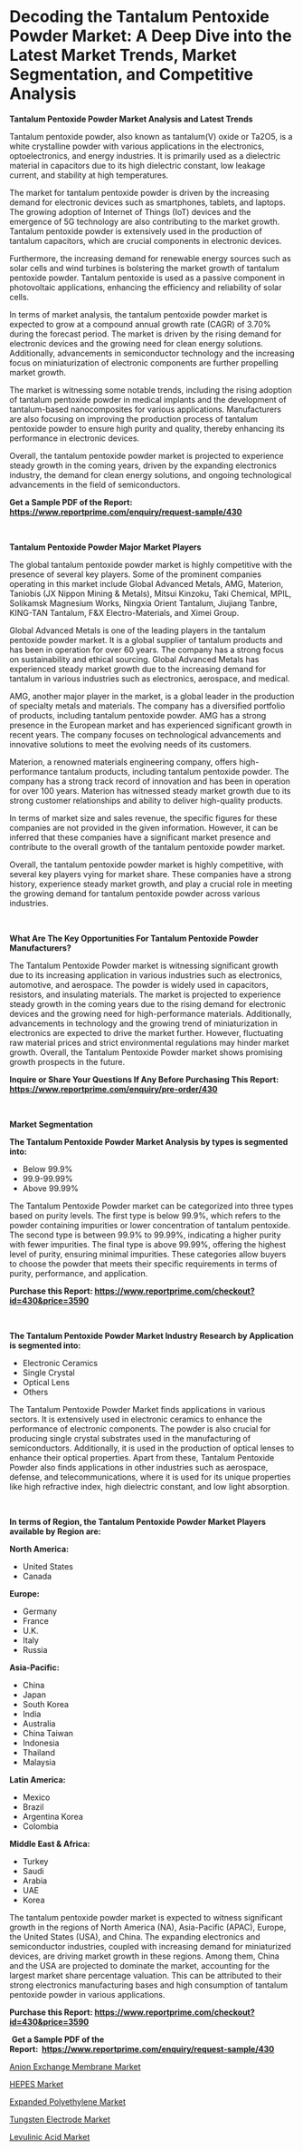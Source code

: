 <p><h1>Decoding the Tantalum Pentoxide Powder Market: A Deep Dive into the Latest Market Trends, Market Segmentation, and Competitive Analysis</h1></p><p><strong>Tantalum Pentoxide Powder Market Analysis and Latest Trends</strong></p>
<p><p>Tantalum pentoxide powder, also known as tantalum(V) oxide or Ta2O5, is a white crystalline powder with various applications in the electronics, optoelectronics, and energy industries. It is primarily used as a dielectric material in capacitors due to its high dielectric constant, low leakage current, and stability at high temperatures.</p><p>The market for tantalum pentoxide powder is driven by the increasing demand for electronic devices such as smartphones, tablets, and laptops. The growing adoption of Internet of Things (IoT) devices and the emergence of 5G technology are also contributing to the market growth. Tantalum pentoxide powder is extensively used in the production of tantalum capacitors, which are crucial components in electronic devices.</p><p>Furthermore, the increasing demand for renewable energy sources such as solar cells and wind turbines is bolstering the market growth of tantalum pentoxide powder. Tantalum pentoxide is used as a passive component in photovoltaic applications, enhancing the efficiency and reliability of solar cells.</p><p>In terms of market analysis, the tantalum pentoxide powder market is expected to grow at a compound annual growth rate (CAGR) of 3.70% during the forecast period. The market is driven by the rising demand for electronic devices and the growing need for clean energy solutions. Additionally, advancements in semiconductor technology and the increasing focus on miniaturization of electronic components are further propelling market growth.</p><p>The market is witnessing some notable trends, including the rising adoption of tantalum pentoxide powder in medical implants and the development of tantalum-based nanocomposites for various applications. Manufacturers are also focusing on improving the production process of tantalum pentoxide powder to ensure high purity and quality, thereby enhancing its performance in electronic devices.</p><p>Overall, the tantalum pentoxide powder market is projected to experience steady growth in the coming years, driven by the expanding electronics industry, the demand for clean energy solutions, and ongoing technological advancements in the field of semiconductors.</p></p>
<p><strong>Get a Sample PDF of the Report:&nbsp; <a href="https://www.reportprime.com/enquiry/request-sample/430">https://www.reportprime.com/enquiry/request-sample/430</a></strong></p>
<p>&nbsp;</p>
<p><strong>Tantalum Pentoxide Powder Major Market Players</strong></p>
<p><p>The global tantalum pentoxide powder market is highly competitive with the presence of several key players. Some of the prominent companies operating in this market include Global Advanced Metals, AMG, Materion, Taniobis (JX Nippon Mining & Metals), Mitsui Kinzoku, Taki Chemical, MPIL, Solikamsk Magnesium Works, Ningxia Orient Tantalum, Jiujiang Tanbre, KING-TAN Tantalum, F&X Electro-Materials, and Ximei Group.</p><p>Global Advanced Metals is one of the leading players in the tantalum pentoxide powder market. It is a global supplier of tantalum products and has been in operation for over 60 years. The company has a strong focus on sustainability and ethical sourcing. Global Advanced Metals has experienced steady market growth due to the increasing demand for tantalum in various industries such as electronics, aerospace, and medical.</p><p>AMG, another major player in the market, is a global leader in the production of specialty metals and materials. The company has a diversified portfolio of products, including tantalum pentoxide powder. AMG has a strong presence in the European market and has experienced significant growth in recent years. The company focuses on technological advancements and innovative solutions to meet the evolving needs of its customers.</p><p>Materion, a renowned materials engineering company, offers high-performance tantalum products, including tantalum pentoxide powder. The company has a strong track record of innovation and has been in operation for over 100 years. Materion has witnessed steady market growth due to its strong customer relationships and ability to deliver high-quality products.</p><p>In terms of market size and sales revenue, the specific figures for these companies are not provided in the given information. However, it can be inferred that these companies have a significant market presence and contribute to the overall growth of the tantalum pentoxide powder market.</p><p>Overall, the tantalum pentoxide powder market is highly competitive, with several key players vying for market share. These companies have a strong history, experience steady market growth, and play a crucial role in meeting the growing demand for tantalum pentoxide powder across various industries.</p></p>
<p>&nbsp;</p>
<p><strong>What Are The Key Opportunities For Tantalum Pentoxide Powder Manufacturers?</strong></p>
<p><p>The Tantalum Pentoxide Powder market is witnessing significant growth due to its increasing application in various industries such as electronics, automotive, and aerospace. The powder is widely used in capacitors, resistors, and insulating materials. The market is projected to experience steady growth in the coming years due to the rising demand for electronic devices and the growing need for high-performance materials. Additionally, advancements in technology and the growing trend of miniaturization in electronics are expected to drive the market further. However, fluctuating raw material prices and strict environmental regulations may hinder market growth. Overall, the Tantalum Pentoxide Powder market shows promising growth prospects in the future.</p></p>
<p><strong>Inquire or Share Your Questions If Any Before Purchasing This Report: <a href="https://www.reportprime.com/enquiry/pre-order/430">https://www.reportprime.com/enquiry/pre-order/430</a></strong></p>
<p>&nbsp;</p>
<p><strong>Market Segmentation</strong></p>
<p><strong>The Tantalum Pentoxide Powder Market Analysis by types is segmented into:</strong></p>
<p><ul><li>Below 99.9%</li><li>99.9-99.99%</li><li>Above 99.99%</li></ul></p>
<p><p>The Tantalum Pentoxide Powder market can be categorized into three types based on purity levels. The first type is below 99.9%, which refers to the powder containing impurities or lower concentration of tantalum pentoxide. The second type is between 99.9% to 99.99%, indicating a higher purity with fewer impurities. The final type is above 99.99%, offering the highest level of purity, ensuring minimal impurities. These categories allow buyers to choose the powder that meets their specific requirements in terms of purity, performance, and application.</p></p>
<p><strong>Purchase this Report:&nbsp;<a href="https://www.reportprime.com/checkout?id=430&price=3590">https://www.reportprime.com/checkout?id=430&price=3590</a></strong></p>
<p>&nbsp;</p>
<p><strong>The Tantalum Pentoxide Powder Market Industry Research by Application is segmented into:</strong></p>
<p><ul><li>Electronic Ceramics</li><li>Single Crystal</li><li>Optical Lens</li><li>Others</li></ul></p>
<p><p>The Tantalum Pentoxide Powder Market finds applications in various sectors. It is extensively used in electronic ceramics to enhance the performance of electronic components. The powder is also crucial for producing single crystal substrates used in the manufacturing of semiconductors. Additionally, it is used in the production of optical lenses to enhance their optical properties. Apart from these, Tantalum Pentoxide Powder also finds applications in other industries such as aerospace, defense, and telecommunications, where it is used for its unique properties like high refractive index, high dielectric constant, and low light absorption.</p></p>
<p>&nbsp;</p>
<p><strong>In terms of Region, the Tantalum Pentoxide Powder Market Players available by Region are:</strong></p>
<p>
    <p> <strong> North America: </strong>
        <ul>
            <li>United States</li>
            <li>Canada</li>
        </ul>
        </p> 
    <p> <strong> Europe: </strong>
        <ul>
            <li>Germany</li>
            <li>France</li>
            <li>U.K.</li>
            <li>Italy</li>
            <li>Russia</li>
        </ul>
        </p> 
    <p> <strong> Asia-Pacific: </strong>
        <ul>
            <li>China</li>
            <li>Japan</li>
            <li>South Korea</li>
            <li>India</li>
            <li>Australia</li>
            <li>China Taiwan</li>
            <li>Indonesia</li>
            <li>Thailand</li>
            <li>Malaysia</li>
        </ul>
        </p> 
    <p> <strong> Latin America: </strong>
        <ul>
            <li>Mexico</li>
            <li>Brazil</li>
            <li>Argentina Korea</li>
            <li>Colombia</li>
        </ul>
        </p> 
    <p> <strong> Middle East & Africa: </strong>
        <ul>
            <li>Turkey</li>
            <li>Saudi</li>
            <li>Arabia</li>
            <li>UAE</li>
            <li>Korea</li>
        </ul>
    </p>
    </p>
<p><p>The tantalum pentoxide powder market is expected to witness significant growth in the regions of North America (NA), Asia-Pacific (APAC), Europe, the United States (USA), and China. The expanding electronics and semiconductor industries, coupled with increasing demand for miniaturized devices, are driving market growth in these regions. Among them, China and the USA are projected to dominate the market, accounting for the largest market share percentage valuation. This can be attributed to their strong electronics manufacturing bases and high consumption of tantalum pentoxide powder in various applications.</p></p>
<p><strong>Purchase this Report: <a href="https://www.reportprime.com/checkout?id=430&price=3590">https://www.reportprime.com/checkout?id=430&price=3590</a></strong></p>
<p>&nbsp;<strong>Get a Sample PDF of the Report:&nbsp;&nbsp;<a href="https://www.reportprime.com/enquiry/request-sample/430">https://www.reportprime.com/enquiry/request-sample/430</a></strong></p>
<p><strong></strong></p>
<p><p><a href="https://github.com/PeterParrish5/Market-Research-Report-List-2/blob/main/anion-exchange-membrane-market.md">Anion Exchange Membrane Market</a></p><p><a href="https://github.com/WillieWoodard/Market-Research-Report-List-2/blob/main/hepes-market.md">HEPES Market</a></p><p><a href="https://github.com/ChiragRP21/Market-Research-Report-List-2/blob/main/expanded-polyethylene-market.md">Expanded Polyethylene Market</a></p><p><a href="https://github.com/BryceTownsendr/Market-Research-Report-List-2/blob/main/tungsten-electrode-market.md">Tungsten Electrode Market</a></p><p><a href="https://github.com/ChiragRp1/Market-Research-Report-List-2/blob/main/levulinic-acid-market.md">Levulinic Acid Market</a></p></p>
